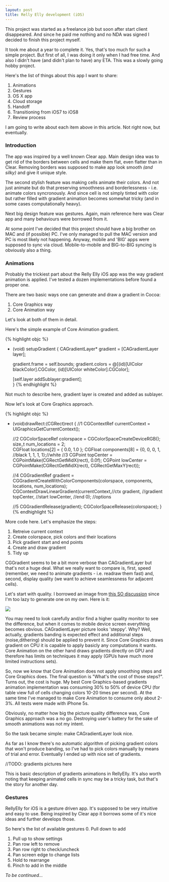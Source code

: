 ```yaml
---
layout: post
title: Relly Elly development (iOS)
---
```


This project was started as a freelance job but soon after start client disappeared. And since he paid me nothing and no NDA was signed I decided to finish this project myself.

It took me about a year to complete it. 
Yes, that's too much for such a simple project. But first of all, I was doing it only when I had free time. And also I didn't have (and didn't plan to have) any ETA. This was a slowly going hobby project.

Here's the list of things about this app I want to share:

<ol start="1">
  <li> Animations</li>
  <li> Gestures</li>
  <li> OS X app</li>
  <li> Cloud storage</li>
  <li> Handoff</li>
  <li> Transitioning from iOS7 to iOS8</li>
  <li> Review process</li>
</ol>

I am going to write about each item above in this article. Not right now, but eventually.

### Introduction

The app was inspired by a well known Clear app. 
Main design idea was to get rid of the borders between cells and make them flat, even flatter than in Clear.
Removing borders was supposed to make app look smooth *(and silky)* and give it unique style. 

The second stylish feature was making cells animate their colors. And not just animate but do that preserving smoothness and borderlessness - i.e. animate colors syncronously. And since cell is not simply tinted with color but rather filled with gradient animation becomes somewhat tricky (and in some cases computationally heavy).

Next big design feature was gestures. Again, main reference here was  Clear app and many behaviours were borrowed from it.

At some point I've decided that this project should have a big brother on MAC and (if possible) PC. I've only managed to pull the MAC version and PC is most likely not happening. 
Anyway, mobile and 'BIG' apps were supposed to sync via cloud. Mobile-to-mobile and BIG-to-BIG syncing is obviously also a thing.

### Animations

Probably the trickiest part about the Relly Elly iOS app was the way gradient animation is applied. I've tested a dozen implementations before found a proper one. 

There are two basic ways one can generate and draw a gradient in Cocoa:

1. Core Graphics way
2. Core Animation way

Let's look at both of them in detail.

Here's the simple example of Core Animation gradient.

{% highlight objc %}
- (void) setupGradient
{
    CAGradientLayer* gradient = [CAGradientLayer layer];
    
    gradient.frame = self.bounds;
    gradient.colors = @[(id)[UIColor blackColor].CGColor, 
                        (id)[UIColor whiteColor].CGColor];

    [self.layer addSublayer:gradient];        
}
{% endhighlight %}

Not much to describe here, gradient layer is created and added as sublayer. 

Now let's look at Core Graphics approach.

{% highlight objc %}
- (void)drawRect:(CGRect)rect
{
    //1
    CGContextRef currentContext = UIGraphicsGetCurrentContext();
    
    //2
    CGColorSpaceRef colorspace = CGColorSpaceCreateDeviceRGB();
    size_t num_locations = 2;        
    CGFloat locations[2] = { 0.0, 1.0 };
    CGFloat components[8] = {0, 0, 0, 1, //black
                             1, 1, 1, 1};//white
    //3
    CGPoint topCenter = CGPointMake(CGRectGetMidX(rect), 0.0f);
    CGPoint lowCenter = CGPointMake(CGRectGetMidX(rect), 
                                    CGRectGetMaxY(rect));

    //4
    CGGradientRef gradient = 
    	CGGradientCreateWithColorComponents(colorspace, 
    	                                    components,
    	                                    locations,
    	                                    num_locations);
    CGContextDrawLinearGradient(currentContext,//ctx
                                gradient,      //gradient
                                topCenter,     //start
                                lowCenter,     //end
                                0);            //options
    
    //5
    CGGradientRelease(gradient);
    CGColorSpaceRelease(colorspace);
}
{% endhighlight %}

More code here. Let's emphasize the steps:

1. Retreive current context
2. Create colorspace, pick colors and their locations 
3. Pick gradient start and end points
4. Create and draw gradient
5. Tidy up

CGGradient seems to be a bit more verbose than CAGradientLayer but that's not a huge deal. What we really want to compare is, first, speed (remember, we need to animate gradients - i.e. readraw them fast) and, second, display quality (we want to achieve seamlessness for adjacent cells).

Let's start with quality. I borrowed an image from [this SO discussion](http://stackoverflow.com/questions/422066/gradients-on-uiview-and-uilabels-on-iphone) since I'm too lazy to generate one on my own. Here is it:

![](http://i.stack.imgur.com/NlPaw.png)

You may need to look carefully and/or find a higher quality monitor to see the difference, but when it comes to mobile device screen everything becomes obvious. CAGradientLayer picture looks 'steppy'. Why? Well, actually, gradients banding is expected effect and additional steps (noise,dithering) should be applied to prevent it. Since Core Graphics draws gradient on CPU it is capable to apply basicly any computations it wants.
Core Animation on the other hand draws gradients directly on GPU and therefore has limits on techniques it may apply (GPUs have much more limited instructions sets).

So, now we know that Core Animation does not apply smoothing steps and Core Graphics does. The final question is "What's the cost of those steps?". Turns out, the cost is huge. 
My best Core Graphics-based gradients animation implementation was consuming 30% to 50% of device CPU (for table view full of cells changing colors 10-20 times per second). At the same time I've managed to make Core Animation to consume only about 2-3%. All tests were made with iPhone 5s. 

Obviously, no matter how big the picture quality difference was, Core Graphics approach was a no go. Destroying user's battery for the sake of smooth animations was not my intent.

So the task became simple: make CAGradientLayer look nice. 

As far as I know there's no automatic algorithm of picking gradient colors that won't produce banding, so I've had to pick colors manually by means of trial and error. Eventually I ended up with nice set of gradients.

//TODO: gradients pictures here 

This is basic description of gradients animations in RellyElly. It's also worth noting that keeping animated cells in sync may be a tricky task, but that's the story for another day.

### Gestures

RellyElly for iOS is a gesture driven app. It's supposed to be very intuitive and easy to use. Being inspired by Clear app it borrows some of it's nice ideas and further develops those.

So here's the list of available gestures
0. Pull down to add
1. Pull up to show settings
2. Pan row left to remove
3. Pan row right to check/uncheck
4. Pan screen edge to change lists
5. Hold to rearrange
6. Pinch to add in the middle


*To be continued...*
